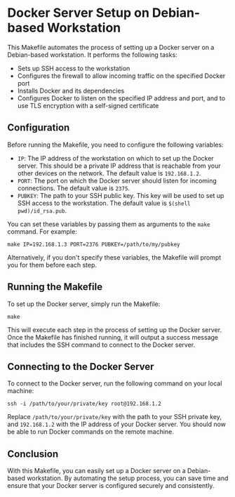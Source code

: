 # Docker Server Setup on Debian-based Workstation

This Makefile automates the process of setting up a Docker server on a Debian-based workstation. It performs the following tasks:

- Sets up SSH access to the workstation
- Configures the firewall to allow incoming traffic on the specified Docker port
- Installs Docker and its dependencies
- Configures Docker to listen on the specified IP address and port, and to use TLS encryption with a self-signed certificate

## Configuration

Before running the Makefile, you need to configure the following variables:

- `IP`: The IP address of the workstation on which to set up the Docker server. This should be a private IP address that is reachable from your other devices on the network. The default value is `192.168.1.2`.
- `PORT`: The port on which the Docker server should listen for incoming connections. The default value is `2375`.
- `PUBKEY`: The path to your SSH public key. This key will be used to set up SSH access to the workstation. The default value is `$(shell pwd)/id_rsa.pub`.

You can set these variables by passing them as arguments to the `make` command. For example:

```make IP=192.168.1.3 PORT=2376 PUBKEY=/path/to/my/pubkey```

Alternatively, if you don't specify these variables, the Makefile will prompt you for them before each step.

## Running the Makefile

To set up the Docker server, simply run the Makefile:

```make```

This will execute each step in the process of setting up the Docker server. Once the Makefile has finished running, it will output a success message that includes the SSH command to connect to the Docker server.

## Connecting to the Docker Server

To connect to the Docker server, run the following command on your local machine:

```ssh -i /path/to/your/private/key root@192.168.1.2```

Replace `/path/to/your/private/key` with the path to your SSH private key, and `192.168.1.2` with the IP address of your Docker server. You should now be able to run Docker commands on the remote machine.

## Conclusion

With this Makefile, you can easily set up a Docker server on a Debian-based workstation. By automating the setup process, you can save time and ensure that your Docker server is configured securely and consistently.


